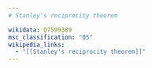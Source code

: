 ```yaml
---
# Stanley's reciprocity theorem

wikidata: Q7599389
msc_classification: "05"
wikipedia_links:
  - "[[Stanley's reciprocity theorem]]"
---
```


